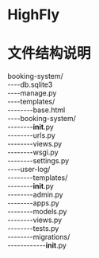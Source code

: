# HighFly
文件结构说明 
=======================
booking-system/<br />
----db.sqlite3<br />
----manage.py<br />
----templates/<br />
--------base.html<br />
----booking-system/<br />
--------__init__.py<br />
--------urls.py<br />
--------views.py<br />
--------wsgi.py<br />
--------settings.py<br />
----user-log/<br />
--------templates/<br />
--------__init__.py<br />
--------admin.py<br />
--------apps.py<br />
--------models.py<br />
--------views.py<br />
--------tests.py<br />
--------migrations/<br />
------------__init__.py<br />

